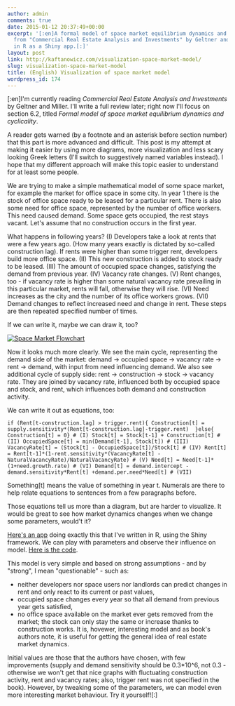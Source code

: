 ```yaml
---
author: admin
comments: true
date: 2015-01-12 20:37:49+00:00
excerpt: '[:en]A formal model of space market equilibrium dynamics and cyclicality,
  from "Commercial Real Estate Analysis and Investments" by Geltner and Miller, written
  in R as a Shiny app.[:]'
layout: post
link: http://kaftanowicz.com/visualization-space-market-model/
slug: visualization-space-market-model
title: (English) Visualization of space market model
wordpress_id: 174
---
```


[:en]I'm currently reading _Commercial Real Estate Analysis and Investments_ by Geltner and Miller. I'll write a full review later; right now I'll focus on section 6.2, titled _Formal model of space market equilibrium dynamics and cyclicality_.

A reader gets warned (by a footnote and an asterisk before section number) that this part is more advanced and difficult. This post is my attempt at making it easier by using more diagrams, more visualization and less scary looking Greek letters (I'll switch to suggestively named variables instead). I hope that my different approach will make this topic easier to understand for at least some people.

<!-- more -->We are trying to make a simple mathematical model of some space market, for example the market for office space in some city. In year 1 there is the stock of office space ready to be leased for a particular rent. There is also some need for office space, represented by the number of office workers. This need caused demand. Some space gets occupied, the rest stays vacant. Let's assume that no construction occurs in the first year.

What happens in following years?
(I) Developers take a look at rents that were a few years ago. (How many years exactly is dictated by so-called construction lag). If rents were higher than some trigger rent, developers build more office space. 
(II) This new construction is added to stock ready to be leased. 
(III) The amount of occupied space changes, satisfying the demand from previous year. 
(IV) Vacancy rate changes. 
(V) Rent changes, too - if vacancy rate is higher than some natural vacancy rate prevailing in this particular market, rents will fall, otherwise they will rise. 
(VI) Need increases as the city and the number of its office workers grows. 
(VII) Demand changes to reflect increased need and change in rent.
These steps are then repeated specified number of times.

If we can write it, maybe we can draw it, too?

[![Space Market Flowchart](http://kaftanowicz.com/wp-content/uploads/2015/01/Space-Market-Flowchart.png)](http://kaftanowicz.com/wp-content/uploads/2015/01/Space-Market-Flowchart.png)

Now it looks much more clearly. We see the main cycle, representing the demand side of the market: demand -> occupied space -> vacancy rate -> rent -> demand, with input from need influencing demand. We also see additional cycle of supply side: rent -> construction -> stock -> vacancy rate. They are joined by vacancy rate, influenced both by occupied space and stock, and rent, which influences both demand and construction activity.

We can write it out as equations, too:

`if (Rent[t-construction.lag] > trigger.rent){
  Construction[t] = supply.sensitivity*(Rent[t-construction.lag]-trigger.rent) 
}else{
  Construction[t] = 0} # (I)
Stock[t] = Stock[t-1] + Construction[t] # (II)
OccupiedSpace[t] = min(Demand[t-1], Stock[t]) # (III)
VacancyRate[t] = (Stock[t] - OccupiedSpace[t])/Stock[t] # (IV)
Rent[t] = Rent[t-1]*(1-rent.sensitivity*(VacancyRate[t] - NaturalVacancyRate)/NaturalVacancyRate) # (V)
Need[t] = Need[t-1]*(1+need.growth.rate) # (VI)
Demand[t] = demand.intercept -demand.sensitivity*Rent[t] +demand.per.need*Need[t] # (VII)
`

Something[t] means the value of something in year t. Numerals are there to help relate equations to sentences from a few paragraphs before.

Those equations tell us more than a diagram, but are harder to visualize. It would be great to see how market dynamics changes when we change some parameters, would't it?

[Here's an app](https://kaftanowicz.shinyapps.io/SpaceMarketModel/) doing exactly this that I've written in R, using the Shiny framework. We can play with parameters and observe their influence on model. [Here is the code](https://github.com/kaftanowicz/spacemarketmodel). 

This model is very simple and based on strong assumptions - and by "strong", I mean "questionable" - such as:
- neither developers nor space users nor landlords can predict changes in rent and only react to its current or past values,
- occupied space changes every year so that all demand from previous year gets satisfied,
- no office space available on the market ever gets removed from the market; the stock can only stay the same or increase thanks to construction works.
It is, hovewer, interesting model and as book's authors note, it is useful for getting the general idea of real estate market dynamics.

Initial values are those that the authors have chosen, with few improvements (supply and demand sensitivity should be 0.3*10^6, not 0.3 - otherwise we won't get that nice graphs with fluctuating construction activity, rent and vacancy rates; also, trigger rent was not specified in the book). However, by tweaking some of the parameters, we can model even more interesting market behaviour. Try it yourself![:]

